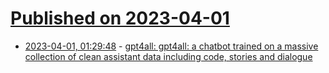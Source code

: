 # [Published on 2023-04-01](index.md)

* [2023-04-01, 01:29:48](https://lobste.rs/s/t2g5qn/gpt4all_gpt4all_chatbot_trained_on) - [gpt4all: gpt4all: a chatbot trained on a massive collection of clean assistant data including code, stories and dialogue](https://github.com/nomic-ai/gpt4all)
